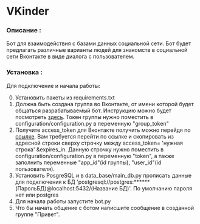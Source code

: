 # VKinder
### Описание : 
Бот для взаимодействия с базами данных социальной сети. Бот будет предлагать различные варианты людей для знакомств в социальной сети Вконтакте в виде диалога с пользователем.

### Установка :
Для подключение и начала работы:

0. Установить пакеты из requirements.txt
1. Должна быть создана группа во Вконтакте, от имени которой будет общаться разрабатываемый бот. Инструкцию можно будет посмотреть [здесь](group_settings.md). Токен группы нужно поместить в configuration/configuration.py в переменную "group_token"
2. Получите access_token для Вконтакте получить можно перейдя по [ссылке](https://oauth.vk.com/authorize?client_id=51507079&display=page&redirect_uri=https://oauth.vk.com/blank.html&scope=friends,notify,photos,wall,email,mail,groups,stats&response_type=token&v=5.131&state=123456).
    Вам требуется перейти по ссылке и скопировать из адресной строки сверху строчку между access_token= 'нужная строка' &expires_in. Данную строчку нужно поместить в configuration/configuration.py в переменную "token", а также заполнить переменные "app_id"(id группы), "user_id"(id пользователя).
3. Установить PosgreSQL  и в data_base/main_db.py прописать данные для подключения к БД 'postgresql://postgres:******(ПарольБД)@localhost:5432/(Название БД)'. По умолчанию пароля нет или postgres 
4. Для начала работы запустите bot.py
5. Что бы начать общение с ботом написшите сообщение в созданной группе "Привет".
